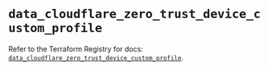 # `data_cloudflare_zero_trust_device_custom_profile`

Refer to the Terraform Registry for docs: [`data_cloudflare_zero_trust_device_custom_profile`](https://registry.terraform.io/providers/cloudflare/cloudflare/5.7.1/docs/data-sources/zero_trust_device_custom_profile).
